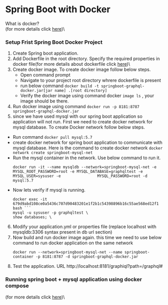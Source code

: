 # Spring Boot with Docker
What is docker?\
(for more details click  [here](https://docs.docker.com/get-started/overview/))\

### Setup Frist Spring Boot Docker Project
1. Create Spring boot application.
2. Add Dockerfile in the root directory. Specify the required properties in docker file(for more details about dockerfile click  [here](https://docs.docker.com/engine/reference/builder/
))\ 
3. Create docker image. To create docker image follow below steps.
   * Open command prompt
   * Navigate to your project root directory whrere dockerfile is present
   * run below command
     ```docker build -t springboot-graphql-docker.jar[jar name] .[root directory]```
   * Verify the docker image using command docker ``` image ls ``` , your image should be there.
 4. Run docker image using command  ``` docker run -p 8181:8787 springboot-graphql-docker.jar ```
 5. since we have used mysql with our spring boot application so application will not run. First we need to create docker network for mysql database. To create Docker network follow below steps.
  * Run command ``` docker pull mysql:5.7 ```
  * create docker network for spring boot application to communicate with mysql database. Here is the command to create docker network
   ``` docker network create springboot-mysql-net ```
  * Run the mysql container in the network. Use below command to run it.
    ```
    docker run -it --name mysqldb --network=springboot-mysql-net -e MYSQL_ROOT_PASSWORD=root -e MYSQL_DATABASE=graphqltest -e MYSQL_USER=sysuser -e                MYSQL_PASSWORD=root -d mysql:5.7
    ```
  * Now lets verify if mysql is running.
    ``` 
    docker exec -it 679d9abd108ce0a5436c707d90483201e1f2b1c54398896b16c55ae568ed12f1 bash ```
    mysql -u sysuser -p graphqltest \
    show databases; \
    
    ```
 6. Modify your application.yml or properties file (replace localhost with mysqldb:3306 syntax present in db url section)
 7. Now build and run docker image again. this time we need to use below command to run docker application on the same network
    ```
    docker run --network=springboot-mysql-net --name springboot-container -p 8181:8787 -d springboot-graphql-docker.jar
    
    ```
 8. Test the application. URL http://localhost:8181/graphiql?path=/graphql#
 
 ### Running spring boot + mysql application using docker compose
 (for more details click  [here](https://github.com/singhrakeshgkp/spring/blob/master/springboot-graphql-docker/docker-core.md))\
